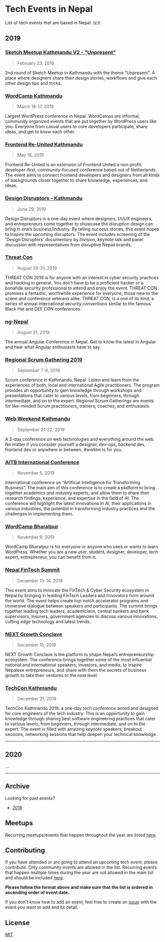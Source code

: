 # Tech Events in Nepal

List of tech events that are based in Nepal. :nepal:

## 2019

### [Sketch Meetup Kathmandu V2 - "Unpresent"](https://www.meetup.com/Sketch-Design-Kathmandu/events/257676901/)

> February 23, 2019

2nd round of Sketch Meetup in Kathmandu with the theme "Unpresent". A place where designers share their design stories, workflows and give each other design tips and tricks.

### [WordCamp Kathmandu](https://2019.kathmandu.wordcamp.org/)

> March 16-17, 2019

Largest WordPress conference in Nepal. WordCamps are informal, community organized events that are put together by WordPress users like you. Everyone from casual users to core developers participate, share ideas, and get to know each other.

### [Frontend Re-United Kathmandu](https://www.frontendunited.org/re-united/kathmandu)

> May 18, 2019

Frontend Re-United is an extension of Frontend United a non-profit, developer-first, community-focused conference based out of Netherlands. The event aims to connect frontend developers and designers from all kinds of backgrounds closer together to share knowledge, experiences, and ideas.

### [Design Disruptors - Kathmandu](https://www.facebook.com/events/395866464363841/)

> June 29, 2019

Design Disruptors is a one-day event where designers, UI/UX engineers, and entrepreneurs come together to showcase the disruption design can bring in one’s business/industry. By telling success stories, this event hopes to inspire the upcoming disruptors. The event includes screening of the 'Design Disruptors' documentary by Invision, keynote talk and panel discussion with representatives from disruptive Nepali brands.

### [Threat Con](https://threatcon.io/)

> August 29-31, 2019

THREAT CON 2019 is for anyone with an interest in cyber security practices and hacking in general. You don’t have to be a proficient hacker or a bonafide security professional to attend and enjoy the event. THREAT CON promises a fantastic, worthwhile experience for everyone, those new to the scene and conference veterans alike. THREAT CON, is a one of its kind, a series of annual international security conventions similar to the famous Black Hat and DEF CON conferences.

### [ng-Nepal](https://www.ngnepal.com/)

> August 31, 2019

The annual Angular Conference in Nepal. Get to know the latest in Angular and hear what Angular enthusiasts have to say.

### [Regional Scrum Gathering 2019](https://agilenepal.org/regional-scrum-gathering-2019/)

> September 7-8, 2019

Scrum conference in Kathmandu, Nepal. Listen and learn from the experiences of both, local and international Agile practitioners. The program provides an opportunity to gain knowledge through workshops and presentations that cater to various levels, from beginners, through intermediate, and on to the expert. Regional Scrum Gatherings are events for like-minded Scrum practitioners, trainers, coaches, and enthusiasts.

### [Web Weekend Kathmandu](https://2019.wwktm.co)

> September 21-22, 2019

A 2-day conference on web technologies and everything around the web. No matter if you consider yourself a designer, dev-ops, backend dev, frontend dev or anywhere in between, #wwktm is for you.

### [AITB International Conference](https://aitb.tbc.edu.np/)

> November 5, 2019

International conference on “Artificial Intelligence for Transforming Business”. The main aim of this conference is to create a platform to bring together academics and industry experts, and allow them to share their research findings, experience, and expertise in the field of AI. The conference will highlight the latest innovations in AI, their applications in various industries, the potential in transforming industry practices and the challenges in implementing them.

### [WordCamp Bharatpur](https://2019.bharatpur.wordcamp.org/)

> November 9, 2019

WordCamp Bharatpur is for everyone or anyone who uses or wants to learn WordPress. Whether you are a new user, student, designer, developer, tech expert, entrepreneur, you can benefit from it.

### [Nepal FinTech Summit](https://nepalfintechsummit.com/)

> December 13-14, 2019

This event aims to innovate the FinTech & Cyber Security ecosystem in Nepal by bringing in leading FinTech Leaders and Innovators from around the world. The event helps create top-notch accelerator programs and immersive dialogue between speakers and participants. The summit brings together leading tech leaders, academicians, central bankers and bank supervisors, insurers, government agencies to discuss various innovations, cutting edge technology and latest trends.

### [NEXT Growth Conclave](https://nextgrowthconclave.com/)

> December 15, 2019

NEXT Growth Conclave is the platform to shape Nepal’s entrepreneurship ecosystem. The conference brings together some of the most influential national and international speakers, investors, and media, to inspire Nepalese entrepreneurs, and share with them the secrets of business growth to take their ventures to the next level.

### [TechCon Kathmandu](https://agilenepal.org/techcon-kathmandu-2019/)

> December 21, 2019

TechCon Kathmandu 2019, a one-day tech conference aimed and designed for core engineers of the tech industry. This is an opportunity to gain knowledge through sharing best software engineering practices that cater to various levels, from beginners, through intermediate, and on to the expert. The event is filled with amazing keynote speakers, breakout sessions, networking sessions that help deepen your technical knowledge.

---

## 2020

...

---

## Archive

Looking for past events?

- [2018](archive/2018.md)

## Meetups

Recurring meetups/events that happen throughout the year are listed [here](meetup/README.md).

## Contributing

If you have attended or are going to attend an upcoming tech event, please contribute. Only community events are allowed in the list. Recurring events that happen multiple times during the year are not allowed in the main list and should be included [here](meetup/README.md).

**Please follow the format above and make sure that the list is ordered in ascending order of event date.**

If you don't know how to add an event, feel free to create an [issue](https://github.com/mesaugat/tech-events-in-nepal/issues) with the event you want to add and its detail.

## License

[MIT](LICENSE)

